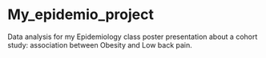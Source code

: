 # My_epidemio_project
 Data analysis for my Epidemiology class poster presentation about a cohort study: association between Obesity and Low back pain.
